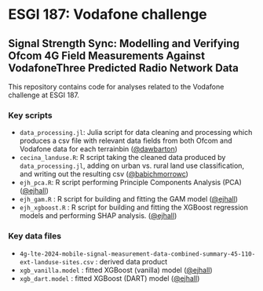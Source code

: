 # ESGI 187: Vodafone challenge
## Signal Strength Sync: Modelling and Verifying Ofcom 4G Field Measurements Against VodafoneThree Predicted Radio Network Data

This repository contains code for analyses related to the Vodafone challenge at ESGI 187.

### Key scripts

+ `data_processing.jl`: Julia script for data cleaning and processing which produces a csv file with relevant data fields from both Ofcom and Vodafone data for each terrainbin ([@dawbarton](https://github.com/dawbarton))
+ `cecina_landuse.R`: R script taking the cleaned data produced by `data_processing.jl`, adding on urban vs. rural land use classification, and writing out the resulting csv ([@babichmorrowc](https://github.com/babichmorrowc))
+ `ejh_pca.R`: R script performing Principle Components Analysis (PCA) ([@ejhall](https://github.com/ejhall))
+ `ejh_gam.R` : R script for building and fitting the GAM model ([@ejhall](https://github.com/ejhall))
+ `ejh_xgboost.R` : R script for building and fitting the XGBoost regression models and performing SHAP analysis. ([@ejhall](https://github.com/ejhall))


### Key data files

+ `4g-lte-2024-mobile-signal-measurement-data-combined-summary-45-110-ext-landuse-sites.csv` : derived data product
+ `xgb_vanilla.model` : fitted XGBoost (vanilla) model ([@ejhall](https://github.com/ejhall))
+ `xgb_dart.model` : fitted XGBoost (DART) model ([@ejhall](https://github.com/ejhall))